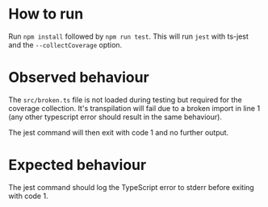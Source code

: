 # How to run

Run `npm install` followed by `npm run test`.
This will run `jest` with ts-jest and the `--collectCoverage` option.

# Observed behaviour

The `src/broken.ts` file is not loaded during testing but required for the coverage collection.
It's transpilation will fail due to a broken import in line 1 (any other typescript error should result in the same behaviour).

The jest command will then exit with code 1 and no further output.

# Expected behaviour

The jest command should log the TypeScript error to stderr before exiting with code 1.

